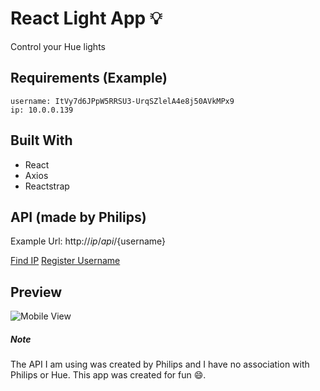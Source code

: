 # React Light App 💡

Control your Hue lights

## Requirements (Example)

```
username: ItVy7d6JPpW5RRSU3-UrqSZlelA4e8j50AVkMPx9
ip: 10.0.0.139
```

## Built With

* React
* Axios
* Reactstrap

## API (made by Philips)

Example Url: http://${ip}/api/${username}

[Find IP](https://discovery.meethue.com/)
[Register Username](https://developers.meethue.com/develop/get-started-2/#so-lets-get-started)

## Preview

![Mobile View](https://i.postimg.cc/hjQLtKqC/Screen-Shot-2019-07-27-at-5-17-16-PM.png)

##### Note

The API I am using was created by Philips and I have no association with Philips or Hue. This app was created for fun 😄.
